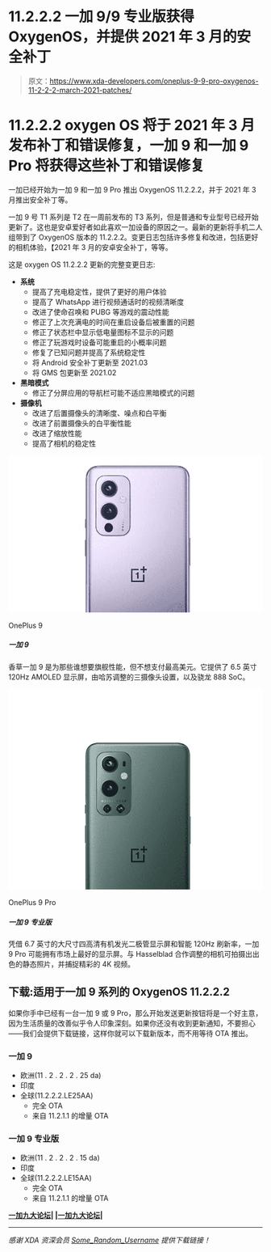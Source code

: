 # 11.2.2.2 一加 9/9 专业版获得 OxygenOS，并提供 2021 年 3 月的安全补丁

> 原文：<https://www.xda-developers.com/oneplus-9-9-pro-oxygenos-11-2-2-2-march-2021-patches/>

# 11.2.2.2 oxygen OS 将于 2021 年 3 月发布补丁和错误修复，一加 9 和一加 9 Pro 将获得这些补丁和错误修复

一加已经开始为一加 9 和一加 9 Pro 推出 OxygenOS 11.2.2.2，并于 2021 年 3 月推出安全补丁等。

一加 9 号 T1 系列是 T2 在一周前发布的 T3 系列，但是普通和专业型号已经开始更新了。这也是安卓爱好者如此喜欢一加设备的原因之一。最新的更新将手机二人组带到了 OxygenOS 版本的 11.2.2.2。变更日志包括许多修复和改进，包括更好的相机体验，【2021 年 3 月的安卓安全补丁，等等。

这是 oxygen OS 11.2.2.2 更新的完整变更日志:

*   **系统**
    *   提高了充电稳定性，提供了更好的用户体验
    *   提高了 WhatsApp 进行视频通话时的视频清晰度
    *   改进了使命召唤和 PUBG 等游戏的震动性能
    *   修正了上次充满电的时间在重启设备后被重置的问题
    *   修正了状态栏中显示低电量图标不显示的问题
    *   修正了玩游戏时设备可能重启的小概率问题
    *   修复了已知问题并提高了系统稳定性
    *   将 Android 安全补丁更新至 2021.03
    *   将 GMS 包更新至 2021.02
*   **黑暗模式**
    *   修正了分屏应用的导航栏可能不适应黑暗模式的问题
*   **摄像机**
    *   改进了后置摄像头的清晰度、噪点和白平衡
    *   改进了前置摄像头的白平衡性能
    *   改进了缩放性能
    *   提高了相机的稳定性

 <picture>![The vanilla OnePlus 9 is for those who want flagship performance but don't want to pay top dollar. It offers a 6.5 inch 120Hz AMOLED display, a triple-camera setup tuned by Hasselblad, and the Snapdragon 888 SoC.](img/d66608aa9e3d6d32dbda78614c3ddc62.png)</picture> 

OnePlus 9

##### 一加 9

香草一加 9 是为那些谁想要旗舰性能，但不想支付最高美元。它提供了 6.5 英寸 120Hz AMOLED 显示屏，由哈苏调整的三摄像头设置，以及骁龙 888 SoC。

 <picture>![The OnePlus 9 Pro is a really fast 2021 flagship that still keeps up well today. ](img/e87b0190e6eaa03a7cf726cd74516288.png)</picture> 

OnePlus 9 Pro

##### 一加 9 专业版

凭借 6.7 英寸的大尺寸四高清有机发光二极管显示屏和智能 120Hz 刷新率，一加 9 Pro 可能拥有市场上最好的显示屏。与 Hasselblad 合作调整的相机可拍摄出出色的静态照片，并捕捉精彩的 4K 视频。

## 下载:适用于一加 9 系列的 OxygenOS 11.2.2.2

如果你手中已经有一台一加 9 或 9 Pro，那么开始发送更新按钮将是一个好主意，因为生活质量的改善似乎令人印象深刻。如果你还没有收到更新通知，不要担心——我们会提供下载链接，这样你就可以下载新版本，而不用等待 OTA 推出。

### 一加 9

*   欧洲(11 . 2 . 2 . 2 . 25 da)
*   印度
*   全球(11.2.2.2.LE25AA)
    *   完全 OTA
    *   来自 11.2.1.1 的增量 OTA

### 一加 9 专业版

*   欧洲(11 . 2 . 2 . 2 . 15 da)
*   印度
*   全球(11.2.2.2.LE15AA)
    *   完全 OTA
    *   来自 11.2.1.1 的增量 OTA

**[一加九大论坛](https://forum.xda-developers.com/f/oneplus-9.12151/)| |[一加九大论坛](https://forum.xda-developers.com/f/oneplus-9-pro.12153/)|**

* * *

*感谢 XDA 资深会员 [Some_Random_Username](https://forum.xda-developers.com/m/some_random_username.8234677/) 提供下载链接！*